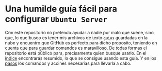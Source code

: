 # Una humilde guía fácil para configurar `Ubuntu Server`
Con este repositorio no pretendo ayudar a nadie por malo que suene, sino que, lo que busco es tener mis archivos de texto `guias`
guardadas en la nube y encuentro que GitHub es perfecto para dicho proposito, teniendo en cuenta que para guardar comandos es maravilloso.
De todas formas el repositorio está público para, precisamente quien busque usarlo.
En el [indice](https://github.com/LMKHowTO/Ubuntu-Server/blob/main/index.md) encontrarás resumido, lo que se consigue usando esta guía.
Y en los [pasos](https://github.com/LMKHowTO/Ubuntu-Server/blob/main/steps.md) los comandos y accines necesarias para llevarla a cabo.
